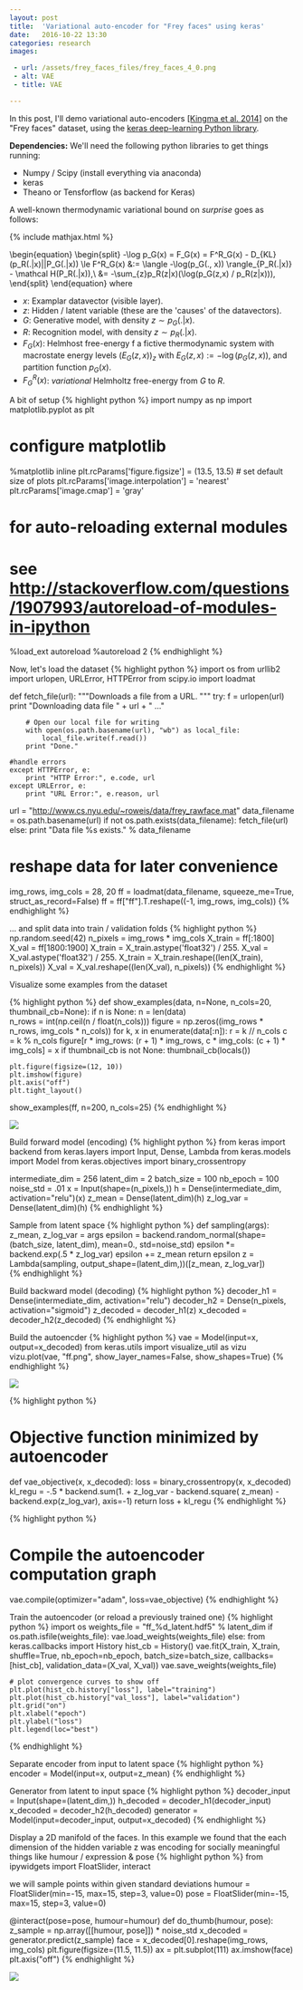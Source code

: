 ```yaml
---
layout: post
title:  'Variational auto-encoder for "Frey faces" using keras'
date:   2016-10-22 13:30
categories: research
images:

 - url: /assets/frey_faces_files/frey_faces_4_0.png
 - alt: VAE
 - title: VAE

---
```


In this post, I'll demo variational auto-encoders <a href="https://arxiv.org/abs/1312.6114">
[Kingma et al. 2014]</a> on the "Frey faces" dataset, using the <a href="https://keras.io/">keras deep-learning Python library</a>.

**Dependencies:**
We'll need the following python libraries to get things running:

- Numpy / Scipy (install everything via anaconda)
- keras
- Theano or Tensforflow (as backend for Keras)

A well-known thermodynamic variational bound on *surprise* goes as follows:

{% include mathjax.html %}

\begin{equation}
\begin{split}
-\log p_G(x) = F_G(x) = F^R_G(x) - D_{KL}(p_R(.|x)||P_G(.|x)) \le F^R_G(x) &:= \langle -\log(p_G(., x)) \rangle_{P_R(.|x)} - \mathcal H(P_R(.|x)),\\
&= -\sum_{z}p_R(z|x)(\log(p_G(z,x) / p_R(z|x))),
\end{split}
\end{equation}
where

- $x$: Examplar datavector (visible layer).
- $z$: Hidden / latent variable (these are the 'causes' of the datavectors).
- $G$: Generative model, with density
  $z \sim p_G(.|x)$.
- $R$: Recognition model, with density
  $z \sim p_R(.|x)$.
- $F_G(x)$: Helmhost free-energy f a fictive thermodynamic system with macrostate energy levels $(E_G(z,x))_z$ with $E_G(z,x) := -\log(p_G(z,x))$, and partition function $p_G(x)$.
- $F^R_G(x)$: *variational* Helmholtz free-energy from $G$ to $R$.

A bit of setup
{% highlight python %}
import numpy as np
import matplotlib.pyplot as plt

# configure matplotlib
%matplotlib inline
plt.rcParams['figure.figsize'] = (13.5, 13.5) # set default size of plots
plt.rcParams['image.interpolation'] = 'nearest'
plt.rcParams['image.cmap'] = 'gray'

# for auto-reloading external modules
# see http://stackoverflow.com/questions/1907993/autoreload-of-modules-in-ipython
%load_ext autoreload
%autoreload 2
{% endhighlight %}

Now, let's load the dataset
{% highlight python %}
import os
from urllib2 import urlopen, URLError, HTTPError
from scipy.io import loadmat


def fetch_file(url):
    """Downloads a file from a URL.
    """
    try:
        f = urlopen(url)
        print "Downloading data file " + url + " ..."

        # Open our local file for writing
        with open(os.path.basename(url), "wb") as local_file:
            local_file.write(f.read())
        print "Done."

    #handle errors
    except HTTPError, e:
        print "HTTP Error:", e.code, url
    except URLError, e:
        print "URL Error:", e.reason, url
        
url =  "http://www.cs.nyu.edu/~roweis/data/frey_rawface.mat"
data_filename = os.path.basename(url)
if not os.path.exists(data_filename):
    fetch_file(url)
else:
    print "Data file %s exists." % data_filename
    
# reshape data for later convenience
img_rows, img_cols = 28, 20
ff = loadmat(data_filename, squeeze_me=True, struct_as_record=False)
ff = ff["ff"].T.reshape((-1, img_rows, img_cols))
{% endhighlight %}

... and split data into train / validation folds
{% highlight python %}
np.random.seed(42)
n_pixels = img_rows * img_cols
X_train = ff[:1800]
X_val = ff[1800:1900]
X_train = X_train.astype('float32') / 255.
X_val = X_val.astype('float32') / 255.
X_train = X_train.reshape((len(X_train), n_pixels))
X_val = X_val.reshape((len(X_val), n_pixels))
{% endhighlight %}
 

Visualize some examples from the dataset

{% highlight python %}
def show_examples(data, n=None, n_cols=20, thumbnail_cb=None):
    if n is None:
        n = len(data)    
    n_rows = int(np.ceil(n / float(n_cols)))
    figure = np.zeros((img_rows * n_rows, img_cols * n_cols))
    for k, x in enumerate(data[:n]):
        r = k // n_cols
        c = k % n_cols
        figure[r * img_rows: (r + 1) * img_rows,
               c * img_cols: (c + 1) * img_cols] = x
        if thumbnail_cb is not None:
            thumbnail_cb(locals())
        
    plt.figure(figsize=(12, 10))
    plt.imshow(figure)
    plt.axis("off")
    plt.tight_layout()
show_examples(ff, n=200, n_cols=25)
{% endhighlight %}

<img src="/assets/frey_faces_files/frey_faces_4_0.png"/>

Build forward model (encoding)
{% highlight python %}
from keras import backend
from keras.layers import Input, Dense, Lambda
from keras.models import Model
from keras.objectives import binary_crossentropy

intermediate_dim = 256
latent_dim = 2
batch_size = 100
nb_epoch = 100
noise_std = .01
x = Input(shape=(n_pixels,))
h = Dense(intermediate_dim, activation="relu")(x)
z_mean = Dense(latent_dim)(h)
z_log_var = Dense(latent_dim)(h)
{% endhighlight %}


Sample from latent space
{% highlight python %}
def sampling(args):
    z_mean, z_log_var = args
    epsilon = backend.random_normal(shape=(batch_size, latent_dim), mean=0., std=noise_std)
    epsilon *= backend.exp(.5 * z_log_var)
    epsilon += z_mean
    return epsilon
z = Lambda(sampling, output_shape=(latent_dim,))([z_mean, z_log_var])    
{% endhighlight %}

Build backward model (decoding)
{% highlight python %}
decoder_h1 = Dense(intermediate_dim, activation="relu")
decoder_h2 = Dense(n_pixels, activation="sigmoid")
z_decoded = decoder_h1(z)
x_decoded = decoder_h2(z_decoded)
{% endhighlight %}

Build the autoencder
{% highlight python %}
vae = Model(input=x, output=x_decoded)
from keras.utils import visualize_util as vizu
vizu.plot(vae, "ff.png", show_layer_names=False, show_shapes=True)
{% endhighlight %}

<img src="/assets/frey_faces_files/ff.png"/>

{% highlight python %}
# Objective function minimized by autoencoder
def vae_objective(x, x_decoded):
    loss = binary_crossentropy(x, x_decoded)
    kl_regu = -.5 * backend.sum(1. + z_log_var - backend.square(
        z_mean) - backend.exp(z_log_var), axis=-1)
    return loss + kl_regu
{% endhighlight %}

{% highlight python %}
# Compile the autoencoder computation graph
vae.compile(optimizer="adam", loss=vae_objective)
{% endhighlight %}

Train the autoencoder (or reload a previously trained one)
{% highlight python %}
import os
weights_file = "ff_%d_latent.hdf5" % latent_dim
if os.path.isfile(weights_file):
    vae.load_weights(weights_file)
else:
    from keras.callbacks import History
    hist_cb = History()
    vae.fit(X_train, X_train, shuffle=True, nb_epoch=nb_epoch, batch_size=batch_size,
            callbacks=[hist_cb], validation_data=(X_val, X_val))
    vae.save_weights(weights_file)
    
    # plot convergence curves to show off
    plt.plot(hist_cb.history["loss"], label="training")
    plt.plot(hist_cb.history["val_loss"], label="validation")
    plt.grid("on")
    plt.xlabel("epoch")
    plt.ylabel("loss")
    plt.legend(loc="best")
{% endhighlight %}

Separate encoder from input to latent space
{% highlight python %}
encoder = Model(input=x, output=z_mean)
{% endhighlight %}

Generator from latent to input space
{% highlight python %}
decoder_input = Input(shape=(latent_dim,))
h_decoded = decoder_h1(decoder_input)
x_decoded = decoder_h2(h_decoded)
generator = Model(input=decoder_input, output=x_decoded)
{% endhighlight %}

Display a 2D manifold of the faces. In this example we found that the each dimension of the
hidden variable z was encoding for socially meaningful things like humour / expression & pose
{% highlight python %}
from ipywidgets import FloatSlider, interact

we will sample points within given standard deviations
humour = FloatSlider(min=-15, max=15, step=3, value=0)
pose = FloatSlider(min=-15, max=15, step=3, value=0)

@interact(pose=pose, humour=humour)
def do_thumb(humour, pose):
    z_sample = np.array([[humour, pose]]) * noise_std
    x_decoded = generator.predict(z_sample)
    face = x_decoded[0].reshape(img_rows, img_cols)
    plt.figure(figsize=(11.5, 11.5))
    ax = plt.subplot(111)
    ax.imshow(face)
    plt.axis("off")
{% endhighlight %}

<img src="/assets/frey_faces_files/frey_faces_14_0.png"/>

